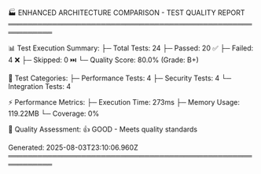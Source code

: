 
🏭 ENHANCED ARCHITECTURE COMPARISON - TEST QUALITY REPORT
═══════════════════════════════════════════════════════════

📊 Test Execution Summary:
├─ Total Tests: 24
├─ Passed: 20 ✅
├─ Failed: 4 ❌
├─ Skipped: 0 ⏭️
└─ Quality Score: 80.0% (Grade: B+)

🔬 Test Categories:
├─ Performance Tests: 4
├─ Security Tests: 4
└─ Integration Tests: 4

⚡ Performance Metrics:
├─ Execution Time: 273ms
├─ Memory Usage: 119.22MB
└─ Coverage: 0%

🎯 Quality Assessment:
👍 GOOD - Meets quality standards

Generated: 2025-08-03T23:10:06.960Z
═══════════════════════════════════════════════════════════
    